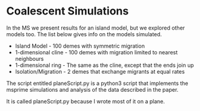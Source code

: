 # Coalescent Simulations

In the MS we present results for an island model, but we explored other models too. The list below gives info on the models simulated. 

* Island Model - 100 demes with symmetric migration
* 1-dimensional cline - 100 demes with migration limited to nearest neighbours
* 1-dimensional ring - The same as the cline, except that the ends join up
* Isolation/Migration - 2 demes that exchange migrants at equal rates

The script entitled planeScript.py is a python3 script that implements the msprime simulations and analysis of the data described in the paper.

It is called planeScript.py because I wrote most of it on a plane.
